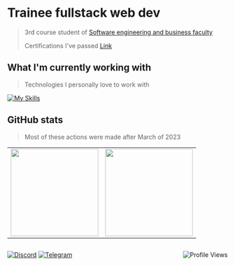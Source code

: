 # Trainee fullstack web dev
> 3rd course student of [Software engineering and business faculty](https://faculty6.khai.edu/)
> 
> Certifications I've passed [Link](https://drive.google.com/drive/folders/1hVbQNhJGryLn6sOC-wVVqqti5A2VSOph?usp=sharing)

## What I'm currently working with
> Technologies I personally love to work with

[![My Skills](https://skillicons.dev/icons?i=mongodb,express,react,nodejs,redux,docker)](https://skillicons.dev)

## GitHub stats
> Most of these actions were made after March of 2023

<table cellpadding="0">
  <tr style="padding: 0">
    <!-- GitHub Stats Card -->  
    <td valign="top"><img height="200" src="https://github-readme-stats-sigma-five.vercel.app/api?username=qboww&count_private=true&show_icons=true&theme=dark&hide_border=true&custom_title=My%20GitHub%20Stats"/></td>
    <!-- GitHub Top Language Card -->
    <td valign="top"><img height="200" src="https://github-readme-stats-sigma-five.vercel.app/api/top-langs/?username=qboww&langs_count=6&layout=compact&theme=dark&hide_border=true&hide=HTML&custom_title=Top%20Languages"/></td>
  </tr>
</table>

## 
[![Discord](https://img.shields.io/badge/Discord-%235865F2.svg?style=for-the-badge&logo=discord&logoColor=white)](https://discordapp.com/users/qboww)
[![Telegram](https://img.shields.io/badge/Telegram-2CA5E0?style=for-the-badge&logo=telegram&logoColor=white)](https://t.me/Yevhenii_Sarancha)
<img align="right" src="https://komarev.com/ghpvc/?username=qboww&style=for-the-badge&color=178600" alt="Profile Views">

